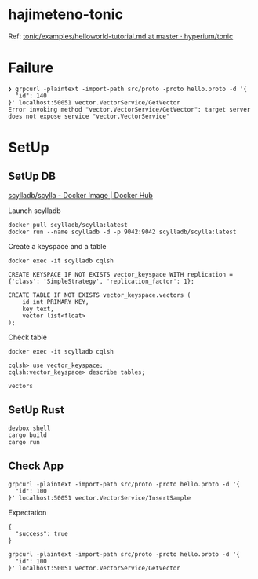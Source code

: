 # hajimeteno-tonic

Ref: [tonic/examples/helloworld-tutorial.md at master · hyperium/tonic](https://github.com/hyperium/tonic/blob/master/examples/helloworld-tutorial.md)

# Failure

```shell
❯ grpcurl -plaintext -import-path src/proto -proto hello.proto -d '{
  "id": 140
}' localhost:50051 vector.VectorService/GetVector
Error invoking method "vector.VectorService/GetVector": target server does not expose service "vector.VectorService"
```

# SetUp


## SetUp DB

[scylladb/scylla - Docker Image | Docker Hub](https://hub.docker.com/r/scylladb/scylla/)

Launch scylladb

```shell
docker pull scylladb/scylla:latest
docker run --name scylladb -d -p 9042:9042 scylladb/scylla:latest
```

Create a keyspace and a table

```shell
docker exec -it scylladb cqlsh
```

```shell
CREATE KEYSPACE IF NOT EXISTS vector_keyspace WITH replication = {'class': 'SimpleStrategy', 'replication_factor': 1};

CREATE TABLE IF NOT EXISTS vector_keyspace.vectors (
    id int PRIMARY KEY,
    key text,
    vector list<float>
);
```

Check table

```shell
docker exec -it scylladb cqlsh
```
```shell
cqlsh> use vector_keyspace;
cqlsh:vector_keyspace> describe tables;

vectors

```

## SetUp Rust

```shell
devbox shell
cargo build
cargo run
```

## Check App

```shell
grpcurl -plaintext -import-path src/proto -proto hello.proto -d '{
  "id": 100
}' localhost:50051 vector.VectorService/InsertSample
```
Expectation
```shell
{
  "success": true
}
```

```shell
grpcurl -plaintext -import-path src/proto -proto hello.proto -d '{
  "id": 100
}' localhost:50051 vector.VectorService/GetVector
```

